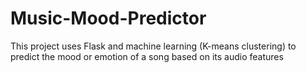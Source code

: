 # Music-Mood-Predictor
This project uses Flask and machine learning (K-means clustering) to predict the mood or emotion of a song based on its audio features
